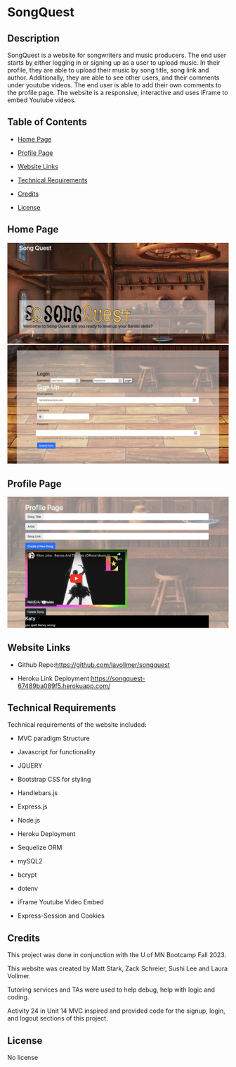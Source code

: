 # SongQuest

## Description

SongQuest is a website for songwriters and music producers. The end user starts by either logging in or signing up as a user to upload music. In their profile, they are able to upload their music by song title, song link and author. Additionally, they are able to see other users, and their comments under youtube videos. The end user is able to add their own comments to the profile page. The website is a responsive, interactive and uses iFrame to embed Youtube videos.

## Table of Contents

- [Home Page](#homepage)
- [Profile Page](#profilepage)
- [Website Links](#websitelinks)
- [Technical Requirements](#technicalrequirements)
- [Credits](#credits)
- [License](#license)

  <a id="homepage"></a>
## Home Page

![Preview Main Page Screenshot](./public/assets/img/songquestmainpage.png)
![Preview Main Page Screenshot](./public/assets/img/songquestmainpage2.png)

  <a id="profilepage"></a>
## Profile Page

![Preview Profile Page Screenshot](./public/assets/img/profilepagesongquest.png)

  <a id="websitelinks"></a>
## Website Links

* Github Repo:https://github.com/lavollmer/songquest

* Heroku Link Deployment:https://songquest-67489ba089f5.herokuapp.com/

  <a id="technicalrequirements"></a>
## Technical Requirements
Technical requirements of the website included:
* MVC paradigm Structure
* Javascript for functionality
* JQUERY 
* Bootstrap CSS for styling
* Handlebars.js
* Express.js 
* Node.js
* Heroku Deployment
* Sequelize ORM
* mySQL2
* bcrypt
* dotenv
* iFrame Youtube Video Embed
* Express-Session and Cookies

  <a id="credits"></a>
## Credits

This project was done in conjunction with the U of MN Bootcamp Fall 2023.

This website was created by Matt Stark, Zack Schreier, Sushi Lee and Laura Vollmer.

Tutoring services and TAs were used to help debug, help with logic and coding.

Activity 24 in Unit 14 MVC inspired and provided code for the signup, login, and logout sections of this project. 

  <a id="license"></a>
## License
No license